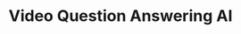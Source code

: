 ---
title: "Video Question Answering AI"
emoji: "🎥"
colorFrom: "indigo"
colorTo: "blue"
sdk: "streamlit"
sdk_version: "1.32.0"
app_file: app.py
pinned: false
---